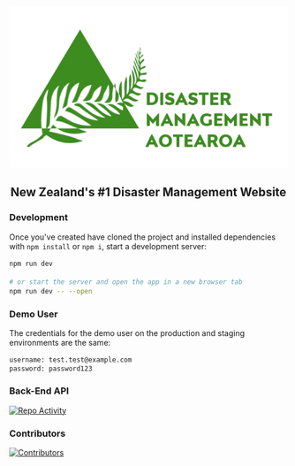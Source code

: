 <div align="center">
<img src="./src/lib/Images/logo.png">
</div>

<h2 align="center">New Zealand's #1 Disaster Management Website</h2 text-align="center">

### Development

Once you've created have cloned the project and installed dependencies with `npm install` or `npm i`, start a development server:

```bash
npm run dev

# or start the server and open the app in a new browser tab
npm run dev -- --open
```

### Demo User

The credentials for the demo user on the production and staging environments are the same:

```
username: test.test@example.com
password: password123
```

### Back-End API

[![Repo Activity](https://github-readme-stats.vercel.app/api/pin/?username=BIT-Studio-3&repo=group-project-25-1-the-anti-statics-API)](https://github.com/BIT-Studio-3/group-project-25-1-the-anti-statics-API)

### Contributors

[![Contributors](https://contrib.rocks/image?repo=BIT-Studio-3/group-project-25-1-the-anti-statics)](https://github.com/BIT-Studio-3/group-project-25-1-the-anti-statics/graphs/contributors)
